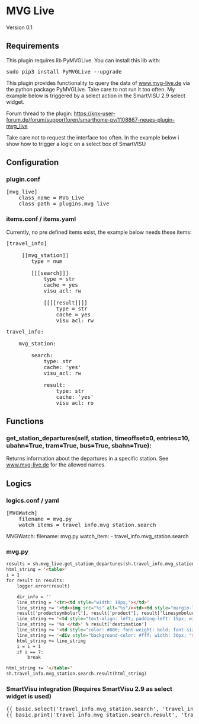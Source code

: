 # MVG Live

Version 0.1

## Requirements
This plugin requires lib PyMVGLive. You can install this lib with:
<pre>
sudo pip3 install PyMVGLive --upgrade
</pre>

This plugin provides functionality to query the data of www.mvg-live.de via the python package PyMVGLive. Take care to not run it too often. My example below is triggered by a select action in the
SmartVISU 2.9 select widget.

Forum thread to the plugin: https://knx-user-forum.de/forum/supportforen/smarthome-py/1108867-neues-plugin-mvg_live

Take care not to request the interface too often. In the example below i show how to trigger a logic on a select box of SmartVISU

## Configuration

### plugin.conf
<pre>
[mvg_live]
    class_name = MVG_Live
    class_path = plugins.mvg_live
</pre>

### items.conf / items.yaml

Currently, no pre defined items exist, the example below needs these items:
<pre>
[travel_info]

     [[mvg_station]]
        type = num

        [[[search]]]
            type = str
            cache = yes
            visu_acl: rw

            [[[[result]]]]
                type = str
                cache = yes
                visu_acl: rw
</pre>

<pre>
travel_info:

    mvg_station:

        search:
            type: str
            cache: 'yes'
            visu_acl: rw

            result:
                type: str
                cache: 'yes'
                visu_acl: ro
</pre>

## Functions

### get_station_departures(self, station, timeoffset=0, entries=10, ubahn=True, tram=True, bus=True, sbahn=True):
Returns information about the departures in a specific station. See www.mvg-live.de for the allowed names.

## Logics

### logics.conf / yaml
<pre>
[MVGWatch]
    filename = mvg.py
    watch_items = travel_info.mvg_station.search
</pre

<pre>
MVGWatch:
    filename: mvg.py
    watch_item:
      - travel_info.mvg_station.search
</pre>

### mvg.py

```html
results = sh.mvg_live.get_station_departures(sh.travel_info.mvg_station.search(), entries=15, bus=False, tram=False)
html_string = '<table>'
i = 1
for result in results:
    logger.error(result)

    dir_info = ''
    line_string = '<tr><td style="width: 10px;"></td>'
    line_string += '<td><img src="%s" alt="%s"/><td><td style="margin-left: 5px;"><img src="%s" alt="%s"/></td>' % (
    result['productsymbolurl'], result['product'], result['linesymbolurl'], result['linename'])
    line_string += '<td style="text-align: left; padding-left: 15px; width: 100%;">'
    line_string += '%s </td>' % result['destination']
    line_string += '<td style="color: #000; font-weight: bold; font-size: 25px;">'
    line_string += '<div style="background-color: #fff; width: 30px; ">%i</div></td></tr>' % result['time']
    html_string += line_string
    i = i + 1
    if i == 7:
        break

html_string += '</table>'
sh.travel_info.mvg_station.search.result(html_string)
```

### SmartVisu integration (Requires SmartVisu 2.9 as select widget is used)

<pre>
{{ basic.select('travel_info.mvg_station.search', 'travel_info.mvg_station.search', '', ['Frankfurter Ring', 'Hauptbahnhof', 'Karlsplatz (Stachus)', 'Marienplatz'], '', ['Frankfurter Ring', 'Hauptbahnhof', 'Karlsplatz (Stachus)', 'Marienplatz']) }}
{{ basic.print('travel_info.mvg_station.search.result', 'travel_info.mvg_station.search.result', 'html') }}
</pre>
